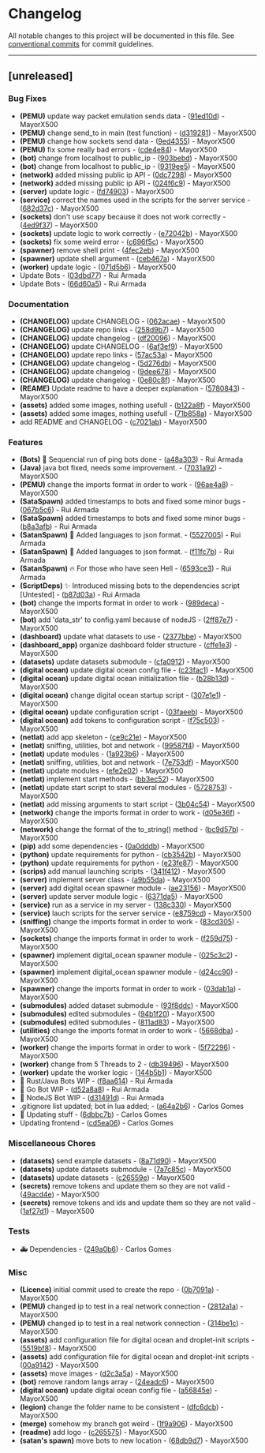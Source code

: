 # Changelog

All notable changes to this project will be documented in this file. See [conventional commits](https://www.conventionalcommits.org/) for commit guidelines.

---
## [unreleased]

### Bug Fixes

- **(PEMU)** update way packet emulation sends data - ([91ed10d](https://github.com/MayorX500/disQoSi/commit/91ed10d5e5d079b809012c331bc42de6b1b847dd)) - MayorX500
- **(PEMU)** change send_to in main (test function) - ([d319281](https://github.com/MayorX500/disQoSi/commit/d319281f06985a3b4f7a70d98a0baff6b9d9d7c1)) - MayorX500
- **(PEMU)** change how sockets send data - ([9ed4355](https://github.com/MayorX500/disQoSi/commit/9ed435526606b89d0804fa0e2394ec4eefcd601e)) - MayorX500
- **(PEMU)** fix some really bad errors - ([cde4e84](https://github.com/MayorX500/disQoSi/commit/cde4e840aefad674111af87cc6669db2f207f516)) - MayorX500
- **(bot)** change from localhost to public_ip - ([903bebd](https://github.com/MayorX500/disQoSi/commit/903bebde9ab942a4ea1eb77814f0c0fbdaaa2377)) - MayorX500
- **(bot)** change from localhost to public_ip - ([9319ee5](https://github.com/MayorX500/disQoSi/commit/9319ee5f48d6565600c2ca4000d897f07118587d)) - MayorX500
- **(network)** added missing public ip API - ([0dc7298](https://github.com/MayorX500/disQoSi/commit/0dc72980fa6d1490505192a8ca5f154e2e14ffcc)) - MayorX500
- **(network)** added missing public ip API - ([024f6c9](https://github.com/MayorX500/disQoSi/commit/024f6c9577651b6e68d886401fa6b76c5fc3dee1)) - MayorX500
- **(server)** update logic - ([fd74903](https://github.com/MayorX500/disQoSi/commit/fd74903ca95b8c22cf0a4b9ba1fcdabcbad71fb9)) - MayorX500
- **(service)** correct the names used in the scripts for the server service - ([682d37c](https://github.com/MayorX500/disQoSi/commit/682d37cf8ccedcd691580d28d5dab41795007405)) - MayorX500
- **(sockets)** don't use scapy because it does not work correctly - ([4ed9f37](https://github.com/MayorX500/disQoSi/commit/4ed9f37c9dbc053b004e3f1a42c1e7f02d15cdd2)) - MayorX500
- **(sockets)** update logic to work correctly - ([e72042b](https://github.com/MayorX500/disQoSi/commit/e72042bc5a0858f118bbe850433f47bf197159bc)) - MayorX500
- **(sockets)** fix some weird error - ([c696f5c](https://github.com/MayorX500/disQoSi/commit/c696f5cca5ea45aa612fc3cc82f136d23b1a32b1)) - MayorX500
- **(spawner)** remove shell print - ([4fec2eb](https://github.com/MayorX500/disQoSi/commit/4fec2eb4793b46900f8d5c8e2c8331e415ac4aea)) - MayorX500
- **(spawner)** update shell argument - ([ceb467a](https://github.com/MayorX500/disQoSi/commit/ceb467ac433930d00f7b47a176b14dda158805e4)) - MayorX500
- **(worker)** update logic - ([071d5b6](https://github.com/MayorX500/disQoSi/commit/071d5b6fd55fb22e37ef90615e4c4180b2d246ee)) - MayorX500
- Update Bots - ([03dbd77](https://github.com/MayorX500/disQoSi/commit/03dbd775b88e0cc46a3cc6086f5034d8dda2a4f0)) - Rui Armada
- Update Bots - ([66d60a5](https://github.com/MayorX500/disQoSi/commit/66d60a5035a7f98d620fea40df7595f6ae2b724d)) - Rui Armada

### Documentation

- **(CHANGELOG)** update CHANGELOG - ([062acae](https://github.com/MayorX500/disQoSi/commit/062acae9fd2ff8b33dd86b3976fd3a5937eb46a0)) - MayorX500
- **(CHANGELOG)** update repo links - ([258d9b7](https://github.com/MayorX500/disQoSi/commit/258d9b7dbd9a787c1b4eb95b75ddf4922b38e069)) - MayorX500
- **(CHANGELOG)** update changelog - ([df20096](https://github.com/MayorX500/disQoSi/commit/df20096792e24c5f8821275f5ca5226b32cfc1c2)) - MayorX500
- **(CHANGELOG)** update CHANGELOG - ([6af3ef9](https://github.com/MayorX500/disQoSi/commit/6af3ef94937337c14c6ff0acf891260f4c6b1763)) - MayorX500
- **(CHANGELOG)** update repo links - ([57ac53a](https://github.com/MayorX500/disQoSi/commit/57ac53a696dec0f1be0777fecc148bc76930fab3)) - MayorX500
- **(CHANGELOG)** update changelog - ([5d276db](https://github.com/MayorX500/disQoSi/commit/5d276db65a673d5a0cda9cf5433e528c7c261ed0)) - MayorX500
- **(CHANGELOG)** update changelog - ([9dee678](https://github.com/MayorX500/disQoSi/commit/9dee6781804df83de728de635c581892a7b52e8e)) - MayorX500
- **(CHANGELOG)** update changelog - ([0e80c8f](https://github.com/MayorX500/disQoSi/commit/0e80c8f6c89682a7816fd968121ea54a73182585)) - MayorX500
- **(REAME)** Update readme to have a deeper explanation - ([5780843](https://github.com/MayorX500/disQoSi/commit/5780843f2c0c7e3f001f23186a7c522d483de1bc)) - MayorX500
- **(assets)** added some images, nothing usefull - ([b122a8f](https://github.com/MayorX500/disQoSi/commit/b122a8ff8b22d3578ba34ee28e99b1ea903274a4)) - MayorX500
- **(assets)** added some images, nothing usefull - ([71b858a](https://github.com/MayorX500/disQoSi/commit/71b858a207b3f7166cd9e81ee9812cebf1dd991c)) - MayorX500
- add README and CHANGELOG - ([c7021ab](https://github.com/MayorX500/disQoSi/commit/c7021ab9b339a2d446c74f0bd4559c4978441ec5)) - MayorX500

### Features

- **(Bots)** :rocket: Sequencial run of ping bots done - ([a48a303](https://github.com/MayorX500/disQoSi/commit/a48a303b71248cdef4ac9c493662dbaa8f72971c)) - Rui Armada
- **(Java)** java bot fixed, needs some improvement. - ([7031a92](https://github.com/MayorX500/disQoSi/commit/7031a92674699ddab116a556391be866430afc9b)) - MayorX500
- **(PEMU)** change the imports format in order to work - ([96ae4a8](https://github.com/MayorX500/disQoSi/commit/96ae4a8c049887a2f7e4bd12ee4425d5a4aebfe0)) - MayorX500
- **(SataSpawn)** added timestamps to bots and fixed some minor bugs - ([067b5c6](https://github.com/MayorX500/disQoSi/commit/067b5c6b9a764d0028471b92f972e219b30f9c2c)) - Rui Armada
- **(SataSpawn)** added timestamps to bots and fixed some minor bugs - ([b8a3afb](https://github.com/MayorX500/disQoSi/commit/b8a3afb6aad340d4101a51cb96b0cbd403128a33)) - Rui Armada
- **(SatanSpawn)** :art: Added languages to json format. - ([5527005](https://github.com/MayorX500/disQoSi/commit/5527005ead4e4a510efa76431f9f34ad36478984)) - Rui Armada
- **(SatanSpawn)** :art: Added languages to json format. - ([f11fc7b](https://github.com/MayorX500/disQoSi/commit/f11fc7bc5c4852018f911394653539cde0c2fb3a)) - Rui Armada
- **(SatanSpawn)** :fire: For those who have seen Hell - ([6593ce3](https://github.com/MayorX500/disQoSi/commit/6593ce3b9b58887831756388435d18cf8c8ad693)) - Rui Armada
- **(ScriptDeps)** :sparkles: Introduced missing bots to the dependencies script [Untested] - ([b87d03a](https://github.com/MayorX500/disQoSi/commit/b87d03a813984c49271847dd2bd2482a89830461)) - Rui Armada
- **(bot)** change the imports format in order to work - ([989deca](https://github.com/MayorX500/disQoSi/commit/989deca701e3c35e11148980c6b3c4ff35cd343b)) - MayorX500
- **(bot)** add 'data_str' to config.yaml because of nodeJS - ([2ff87e7](https://github.com/MayorX500/disQoSi/commit/2ff87e7cc1fe1e595420cf47f25f01a773eb6341)) - MayorX500
- **(dashboard)** update what datasets to use - ([2377bbe](https://github.com/MayorX500/disQoSi/commit/2377bbeaa8fa194c71e06136e9db76e0527bd13b)) - MayorX500
- **(dashboard_app)** organize dashboard folder structure - ([cffe1e3](https://github.com/MayorX500/disQoSi/commit/cffe1e3e84906c43f84587c1129eb3f04e7a72de)) - MayorX500
- **(datasets)** update datasets submodule - ([cfa0912](https://github.com/MayorX500/disQoSi/commit/cfa09120702975f81a6fd5d114ab2fb6af1f08e3)) - MayorX500
- **(digital ocean)** update digital ocean config file - ([c23fac1](https://github.com/MayorX500/disQoSi/commit/c23fac1aced58e3d9673913a48b5e283e5d50976)) - MayorX500
- **(digital ocean)** update digital ocean initialization file - ([b28b13d](https://github.com/MayorX500/disQoSi/commit/b28b13da560cb39ef20363e622c562bd38b90ae0)) - MayorX500
- **(digital ocean)** change digital ocean startup script - ([307e1e1](https://github.com/MayorX500/disQoSi/commit/307e1e1452b4ad67c1c48dcc12b63400abac9850)) - MayorX500
- **(digital ocean)** update configuration script - ([03faeeb](https://github.com/MayorX500/disQoSi/commit/03faeeb94a6a75405aef57ca770d73fdee6e4bd1)) - MayorX500
- **(digital ocean)** add tokens to configuration script - ([f75c503](https://github.com/MayorX500/disQoSi/commit/f75c5036359f4040fae0b688b40e587688f83572)) - MayorX500
- **(netlat)** add app skeleton - ([ce9c21e](https://github.com/MayorX500/disQoSi/commit/ce9c21edd29a95a22520f27234b3c0872fa28524)) - MayorX500
- **(netlat)** sniffing, utilities, bot and network - ([99587f4](https://github.com/MayorX500/disQoSi/commit/99587f44625f3dc2ec165e6efb737a810dadd0f9)) - MayorX500
- **(netlat)** update modules - ([1a923b6](https://github.com/MayorX500/disQoSi/commit/1a923b62e0b0290bfbe27012afca1240fe790c85)) - MayorX500
- **(netlat)** sniffing, utilities, bot and network - ([7e753df](https://github.com/MayorX500/disQoSi/commit/7e753df3ce0561649c013e0cd4b6d02efab30018)) - MayorX500
- **(netlat)** update modules - ([efe2e02](https://github.com/MayorX500/disQoSi/commit/efe2e02f133910e45a1de4b9dab07e87ce760017)) - MayorX500
- **(netlat)** implement start methods - ([bb3ec52](https://github.com/MayorX500/disQoSi/commit/bb3ec52c14606f35c576550980d28985382a9190)) - MayorX500
- **(netlat)** update start script to start several modules - ([5728753](https://github.com/MayorX500/disQoSi/commit/57287531d26ed3e6fcd5cf4ef80676a500717dcc)) - MayorX500
- **(netlat)** add missing arguments to start script - ([3b04c54](https://github.com/MayorX500/disQoSi/commit/3b04c545fd95986cc7abaf16af223df63f29b49c)) - MayorX500
- **(network)** change the imports format in order to work - ([d05e36f](https://github.com/MayorX500/disQoSi/commit/d05e36f785b6a9b8c4e6224635ab22d70e3fc374)) - MayorX500
- **(network)** change the format of the to_string() method - ([bc9d57b](https://github.com/MayorX500/disQoSi/commit/bc9d57b5ed6344e2047c899f6ec58a97e72e637a)) - MayorX500
- **(pip)** add some dependencies - ([0a0dddb](https://github.com/MayorX500/disQoSi/commit/0a0dddbad9f38f21f6a4f413ad98f26371c5e737)) - MayorX500
- **(python)** update requirements for python - ([cb3542b](https://github.com/MayorX500/disQoSi/commit/cb3542b0064b4cd39a0da56181769bee58a1fe28)) - MayorX500
- **(python)** update requirements for python - ([e23fe87](https://github.com/MayorX500/disQoSi/commit/e23fe873bbc5e055bab743fdcc32e42a1eee1faa)) - MayorX500
- **(scrips)** add manual launching scripts - ([341f412](https://github.com/MayorX500/disQoSi/commit/341f412add05c0aa79e82dd05a9c0776a3d584a6)) - MayorX500
- **(server)** implement server class - ([a9b55da](https://github.com/MayorX500/disQoSi/commit/a9b55da95f6bff96992c8a91cad342145317511d)) - MayorX500
- **(server)** add digital ocean spawner module - ([ae23156](https://github.com/MayorX500/disQoSi/commit/ae23156393aec13f0983ae856f279f58d6fdfa14)) - MayorX500
- **(server)** update server module logic - ([6371da5](https://github.com/MayorX500/disQoSi/commit/6371da59d9ff0df8a46a87a6b8ee73bbe9f42341)) - MayorX500
- **(service)** run as a service in my server - ([138c330](https://github.com/MayorX500/disQoSi/commit/138c330a8e3015ce2c16b658356d42e70ce3a8ec)) - MayorX500
- **(service)** lauch scripts for the server service - ([e8759cd](https://github.com/MayorX500/disQoSi/commit/e8759cdce3fc3c97d9fe3b598fcaa63d1e076092)) - MayorX500
- **(sniffing)** change the imports format in order to work - ([83cd305](https://github.com/MayorX500/disQoSi/commit/83cd305885fd068627753b34fc51246297f28c0a)) - MayorX500
- **(sockets)** change the imports format in order to work - ([f259d75](https://github.com/MayorX500/disQoSi/commit/f259d7540a71745af566a7d68c17edb22fa8f3fa)) - MayorX500
- **(spawner)** implement digital_ocean spawner module - ([025c3c2](https://github.com/MayorX500/disQoSi/commit/025c3c2e3618d1a81f98717a44e7deaff41a4541)) - MayorX500
- **(spawner)** implement digital_ocean spawner module - ([d24cc90](https://github.com/MayorX500/disQoSi/commit/d24cc90be6a53b30b6317e4a514dd37d8e4e7753)) - MayorX500
- **(spawner)** change the imports format in order to work - ([03dab1a](https://github.com/MayorX500/disQoSi/commit/03dab1a85347095df30b5d90d50c75ea3ada57f9)) - MayorX500
- **(submodules)** added dataset submodule - ([93f8ddc](https://github.com/MayorX500/disQoSi/commit/93f8ddc616af8f393fd09a25c5b9650ebb1a720c)) - MayorX500
- **(submodules)** edited submodules - ([94b1f20](https://github.com/MayorX500/disQoSi/commit/94b1f201f64b0d7739cd6cc3ded776deccd0f3b0)) - MayorX500
- **(submodules)** edited submodules - ([811ad83](https://github.com/MayorX500/disQoSi/commit/811ad8399d1f7d2aa2a282fb6eb0cd11dc30d311)) - MayorX500
- **(utilities)** change the imports format in order to work - ([5668dba](https://github.com/MayorX500/disQoSi/commit/5668dbad1daeec6cd54c6c9dc198ffb68d6f7d81)) - MayorX500
- **(worker)** change the imports format in order to work - ([5f72296](https://github.com/MayorX500/disQoSi/commit/5f72296405bc3fa95db47428bd7b07237f68faa6)) - MayorX500
- **(worker)** change from 5 Threads to 2 - ([db39496](https://github.com/MayorX500/disQoSi/commit/db3949688b86ce943e0077914138e937e3a18f5d)) - MayorX500
- **(worker)** update the worker logic - ([144b5b1](https://github.com/MayorX500/disQoSi/commit/144b5b1f5cf2e65cdb8eb0abdb33fa849b57762b)) - MayorX500
- :construction: Rust/Java Bots WIP - ([f8aa614](https://github.com/MayorX500/disQoSi/commit/f8aa6147a4b3ad8996f35e272627bb777b93990d)) - Rui Armada
- :construction: Go Bot WIP - ([d52a8a8](https://github.com/MayorX500/disQoSi/commit/d52a8a84dbe29cf4c32063e93b76641b8cc65fb2)) - Rui Armada
- :construction: NodeJS Bot WIP - ([d31491d](https://github.com/MayorX500/disQoSi/commit/d31491d94d1f35bfc47dfb3f99a525269f4f9a36)) - Rui Armada
- .gitignore list updated; bot in lua added; - ([a64a2b6](https://github.com/MayorX500/disQoSi/commit/a64a2b6f24fff944db32d7fac4de06b715fecd8b)) - Carlos Gomes
- :poop: Updating stuff - ([6dbbc7b](https://github.com/MayorX500/disQoSi/commit/6dbbc7b4576f83ad0f39379338ba8f984f0124f4)) - Carlos Gomes
- Updating frontend - ([cd5ea06](https://github.com/MayorX500/disQoSi/commit/cd5ea063831273a50ff3b5d0f684e5e29f675617)) - Carlos Gomes

### Miscellaneous Chores

- **(datasets)** send example datasets - ([8a71d90](https://github.com/MayorX500/disQoSi/commit/8a71d90542d661d7951a57dc888d78f4173ac833)) - MayorX500
- **(datasets)** update datasets submodule - ([7a7c85c](https://github.com/MayorX500/disQoSi/commit/7a7c85c0e4339325cebf77d5c0f01980a07c959d)) - MayorX500
- **(datasets)** update datasets - ([c26559e](https://github.com/MayorX500/disQoSi/commit/c26559e55f7c088c3b79965eef434a988afc28d9)) - MayorX500
- **(secrets)** remove tokens and update them so they are not valid - ([49acd4e](https://github.com/MayorX500/disQoSi/commit/49acd4e690500733bc711b736017b2da8e630341)) - MayorX500
- **(secrets)** remove tokens and ids and update them so they are not valid - ([1af27d1](https://github.com/MayorX500/disQoSi/commit/1af27d137b804b7bdc0f64e433df8dc2a0b5f2bc)) - MayorX500

### Tests

- :ambulance: Dependencies - ([249a0b6](https://github.com/MayorX500/disQoSi/commit/249a0b681efed1c9f5be1bb4804a9aded6ceb08c)) - Carlos Gomes

### Misc

- **(Licence)** initial commit used to create the repo - ([0b7091a](https://github.com/MayorX500/disQoSi/commit/0b7091a43f396bb5fa86b718cae0cef0f0144f9c)) - MayorX500
- **(PEMU)** changed ip to test in a real network connection - ([2812a1a](https://github.com/MayorX500/disQoSi/commit/2812a1a6f2450c6dc9bd88057648efba3c90bdb0)) - MayorX500
- **(PEMU)** changed ip to test in a real network connection - ([314be1c](https://github.com/MayorX500/disQoSi/commit/314be1cad9b3cd7dd9827c5f918384cb989a9fa0)) - MayorX500
- **(assets)** add configuration file for digital ocean and droplet-init scripts - ([5519bf8](https://github.com/MayorX500/disQoSi/commit/5519bf8d5f5a4e463f8c47ba64c581e1106d00c2)) - MayorX500
- **(assets)** add configuration file for digital ocean and droplet-init scripts - ([00a9142](https://github.com/MayorX500/disQoSi/commit/00a9142ae0dd25451470ad7eb20ed936f02cda61)) - MayorX500
- **(assets)** move images - ([d2c3a5a](https://github.com/MayorX500/disQoSi/commit/d2c3a5af7c4f80c06ff671e6f98175e7881adcee)) - MayorX500
- **(bot)** remove random langs array - ([24eadc6](https://github.com/MayorX500/disQoSi/commit/24eadc64c0d91debb4ac9366d54635a19a70a97b)) - MayorX500
- **(digital ocean)** update digital ocean config file - ([a56845e](https://github.com/MayorX500/disQoSi/commit/a56845eebc8febfc27a05d4e68df586264440df0)) - MayorX500
- **(legion)** change the folder name to be consistent - ([dfc6dcb](https://github.com/MayorX500/disQoSi/commit/dfc6dcb2810f17d7fbcf3f384f3a3a515be50198)) - MayorX500
- **(merge)** somehow my branch got weird - ([1f9a906](https://github.com/MayorX500/disQoSi/commit/1f9a906b3c19ab5355dd401e64942681f882dc46)) - MayorX500
- **(readme)** add logo - ([c265575](https://github.com/MayorX500/disQoSi/commit/c2655756742e6f502c67fde021e3a61701ec204f)) - MayorX500
- **(satan's spawn)** move bots to new location - ([68db9d7](https://github.com/MayorX500/disQoSi/commit/68db9d789d4f13ff567342b65732d3ef39fec3d5)) - MayorX500

<!-- generated by git-cliff -->
